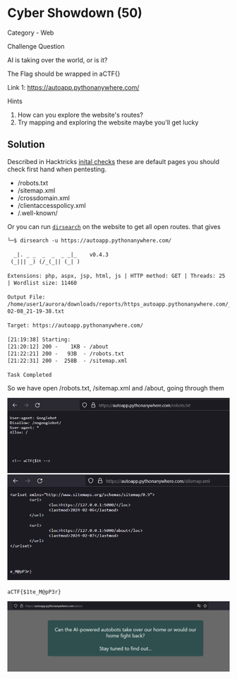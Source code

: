 # Cyber Showdown (50)

Category - Web

Challenge Question

AI is taking over the world, or is it?

The Flag should be wrapped in aCTF{}

Link 1: https://autoapp.pythonanywhere.com/

Hints
1) How can you explore the website's routes?
2) Try mapping and exploring the website maybe you'll get lucky

## Solution

Described in Hacktricks [inital checks](https://book.hacktricks.xyz/network-services-pentesting/pentesting-web#initial-checks) these are default pages you should check first hand when pentesting.

- /robots.txt
- /sitemap.xml
- /crossdomain.xml
- /clientaccesspolicy.xml
- /.well-known/

Or you can run [`dirsearch`](https://github.com/maurosoria/dirsearch) on the website to get all open routes. that gives

```
└─$ dirsearch -u https://autoapp.pythonanywhere.com/

  _|. _ _  _  _  _ _|_    v0.4.3
 (_||| _) (/_(_|| (_| )

Extensions: php, aspx, jsp, html, js | HTTP method: GET | Threads: 25 | Wordlist size: 11460

Output File: /home/user1/aurora/downloads/reports/https_autoapp.pythonanywhere.com/__24-02-08_21-19-38.txt

Target: https://autoapp.pythonanywhere.com/

[21:19:38] Starting:
[21:20:12] 200 -    1KB - /about
[21:22:21] 200 -   93B  - /robots.txt
[21:22:31] 200 -  258B  - /sitemap.xml

Task Completed
```

So we have open /robots.txt, /sitemap.xml and /about, going through them

![alt text](image.png)
![alt text](image-1.png)

`aCTF{$1te_M@pP3r}`


![alt text](image-2.png)